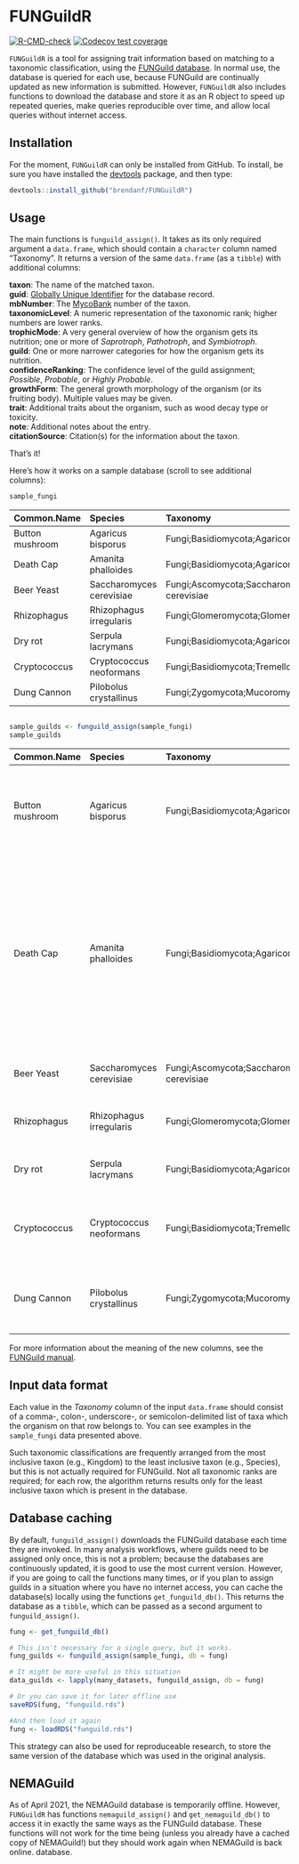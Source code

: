 
<!-- README.md is generated from README.Rmd. Please edit that file -->

# FUNGuildR

<!-- badges: start -->

[![R-CMD-check](https://github.com/brendanf/FUNGuildR/workflows/R-CMD-check/badge.svg)](https://github.com/brendanf/FUNGuildR/actions)
[![Codecov test
coverage](https://codecov.io/gh/brendanf/FUNGuildR/branch/master/graph/badge.svg)](https://codecov.io/gh/brendanf/FUNGuildR?branch=master)
<!-- badges: end -->

`FUNGuildR` is a tool for assigning trait information based on matching
to a taxonomic classification, using the [FUNGuild
database](http://www.funguild.org). In normal use, the database is
queried for each use, because FUNGuild are continually updated as new
information is submitted. However, `FUNGuildR` also includes functions
to download the database and store it as an R object to speed up
repeated queries, make queries reproducible over time, and allow local
queries without internet access.

## Installation

For the moment, `FUNGuildR` can only be installed from GitHub. To
install, be sure you have installed the
[devtools](https://cran.r-project.org/web/packages/devtools/index.html)
package, and then type:

``` r
devtools::install_github("brendanf/FUNGuildR")
```

## Usage

The main functions is `funguild_assign()`. It takes as its only required
argument a `data.frame`, which should contain a `character` column named
“Taxonomy”. It returns a version of the same `data.frame` (as a
`tibble`) with additional columns:

**taxon**: The name of the matched taxon.  
**guid**: [Globally Unique Identifier](http://guid.one/guid) for the
database record.  
**mbNumber**: The [MycoBank](https://www.mycobank.org) number of the
taxon.  
**taxonomicLevel**: A numeric representation of the taxonomic rank;
higher numbers are lower ranks.  
**trophicMode**: A very general overview of how the organism gets its
nutrition; one or more of *Saprotroph*, *Pathotroph*, and
*Symbiotroph*.  
**guild**: One or more narrower categories for how the organism gets its
nutrition.  
**confidenceRanking**: The confidence level of the guild assignment;
*Possible*, *Probable*, or *Highly Probable*.  
**growthForm**: The general growth morphology of the organism (or its
fruiting body). Multiple values may be given.  
**trait**: Additional traits about the organism, such as wood decay type
or toxicity.  
**note**: Additional notes about the entry.  
**citationSource**: Citation(s) for the information about the taxon.

That’s it\!

Here’s how it works on a sample database (scroll to see additional
columns):

``` r
sample_fungi
```

| Common.Name     | Species                  | Taxonomy                                                                                                     |
| :-------------- | :----------------------- | :----------------------------------------------------------------------------------------------------------- |
| Button mushroom | Agaricus bisporus        | Fungi;Basidiomycota;Agaricomycetes;Agaricales;Agaricaceae;Agaricus;Agaricus bisporus                         |
| Death Cap       | Amanita phalloides       | Fungi;Basidiomycota;Agaricomycetes;Agaricales;Amanitaceae;Amanita;Amanita phalloides                         |
| Beer Yeast      | Saccharomyces cerevisiae | Fungi;Ascomycota;Saccharomycetes;Saccharomycetales;Saccharomycetaceae;Saccharomyces;Saccharomyces cerevisiae |
| Rhizophagus     | Rhizophagus irregularis  | Fungi;Glomeromycota;Glomeromycetes;Glomerales;Glomeraceae;Rhizophagus;Rhizophagus irregularis                |
| Dry rot         | Serpula lacrymans        | Fungi;Basidiomycota;Agaricomycetes;Boletales;Serpulaceae;Serpula;Serpula lacrymans                           |
| Cryptococcus    | Cryptococcus neoformans  | Fungi;Basidiomycota;Tremellomycetes;Tremellales;Tremellaceae;Cryptococcus;Cryptococcus neoformans            |
| Dung Cannon     | Pilobolus crystallinus   | Fungi;Zygomycota;Mucoromycetes;Mucorales;Pilobolaceae;Pilobolus;Pilobolus crystallinus                       |

``` r

sample_guilds <- funguild_assign(sample_fungi)
sample_guilds
```

| Common.Name     | Species                  | Taxonomy                                                                                                     | taxon                     | guid                                 | mbNumber | taxonomicLevel | trophicMode                       | guild                                                                                                                                  | confidenceRanking | growthForm                                      | trait     | notes                                                                                                                                                                           | citationSource                                                                                                                                                                                                                                 |
| :-------------- | :----------------------- | :----------------------------------------------------------------------------------------------------------- | :------------------------ | :----------------------------------- | :------- | :------------- | :-------------------------------- | :------------------------------------------------------------------------------------------------------------------------------------- | :---------------- | :---------------------------------------------- | :-------- | :------------------------------------------------------------------------------------------------------------------------------------------------------------------------------ | :--------------------------------------------------------------------------------------------------------------------------------------------------------------------------------------------------------------------------------------------- |
| Button mushroom | Agaricus bisporus        | Fungi;Basidiomycota;Agaricomycetes;Agaricales;Agaricaceae;Agaricus;Agaricus bisporus                         | Agaricaceae               | 1CB1CCAB-36B9-11D5-9548-00D0592D548C | 80434    | 9              | Saprotroph                        | Undefined Saprotroph                                                                                                                   | Probable          | Agaricoid-Gasteroid-Secotioid                   | NULL      | Primarily saprobes in grassland and woodland situations (Cannon & Kirk 2007)                                                                                                    | Cannon PF, Kirk PM. 2007. Fungal Families of the World. CAB International, Cambridge (ISBN: 978-0851998275)                                                                                                                                    |
| Death Cap       | Amanita phalloides       | Fungi;Basidiomycota;Agaricomycetes;Agaricales;Amanitaceae;Amanita;Amanita phalloides                         | Agaricales                | 715D162F-5F0E-40C8-A7DC-79D488D3F937 | 90508    | 7              | Pathotroph-Saprotroph-Symbiotroph | Bryophyte Parasite-Dung Saprotroph-Ectomycorrhizal-Fungal Parasite-Leaf Saprotroph-Plant Parasite-Undefined Saprotroph-Wood Saprotroph | Possible          | Agaricoid-Gasteroid-Microfungus-Secotioid-Yeast | NULL      | Mushrooms and toadstools, Gill fungi, Agarics… lignicolous, sometimes muscicolous or fungicolous, saprobic, mycorrhizal, rarely parasitic on plants or fungi (Kirk et al. 2008) | Kirk PM et al. 2008. Dictionary of the Fungi. Tenth Edition. CAB International, Wallingford (ISBN: 978-0851998268)                                                                                                                             |
| Beer Yeast      | Saccharomyces cerevisiae | Fungi;Ascomycota;Saccharomycetes;Saccharomycetales;Saccharomycetaceae;Saccharomyces;Saccharomyces cerevisiae | Saccharomyces\_cerevisiae | C140119E-2E48-43E7-A77A-3C749D931D94 | 492348   | 20             | Saprotroph                        | Undefined Saprotroph                                                                                                                   | Probable          | Yeast                                           | NULL      | NULL                                                                                                                                                                            | James TY, et al. 2006. Nature 443:818-822 ((<https://doi.org/10.1038/nature05110>))                                                                                                                                                            |
| Rhizophagus     | Rhizophagus irregularis  | Fungi;Glomeromycota;Glomeromycetes;Glomerales;Glomeraceae;Rhizophagus;Rhizophagus irregularis                | Glomeraceae               | 1CB1CD2A-36B9-11D5-9548-00D0592D548C | 82026    | 9              | Symbiotroph                       | Arbuscular Mycorrhizal                                                                                                                 | Highly Probable   | Microfungus                                     | NULL      | NULL                                                                                                                                                                            | Redecker D, et al. 2013. Mycorrhiza 23:515-531 ((<https://doi.org/10.1007/s00572-013-0486-y>))                                                                                                                                                 |
| Dry rot         | Serpula lacrymans        | Fungi;Basidiomycota;Agaricomycetes;Boletales;Serpulaceae;Serpula;Serpula lacrymans                           | Serpula                   | 1CB1A2A9-36B9-11D5-9548-00D0592D548C | 18541    | 13             | Saprotroph                        | Wood Saprotroph                                                                                                                        | Probable          | Corticioid                                      | Brown Rot | NULL                                                                                                                                                                            | Tedersoo L, et al. 2014. Science 346:e1256688 ((<https://doi.org/10.1126/science.1256688>))                                                                                                                                                    |
| Cryptococcus    | Cryptococcus neoformans  | Fungi;Basidiomycota;Tremellomycetes;Tremellales;Tremellaceae;Cryptococcus;Cryptococcus neoformans            | Cryptococcus\_neoformans  | 1CB1BA14-36B9-11D5-9548-00D0592D548C | 119294   | 20             | Pathotroph                        | Animal Pathogen                                                                                                                        | Highly Probable   | Dimorphic Yeast                                 | NULL      | Likely opportunistic human pathogen (Irinyi et al. 2015)                                                                                                                        | Kurtzman CP, et al. (eds.) 2011. The Yeasts, a Taxonomic Study. Fifth Edition. Vols 1-3. Elsevier, San Diego (ISBN: 9780444521491); Irinyi L, et al. 2015. Medical Mycology 53:313-337 ((<https://doi.org/10.1093/mmy/myv008>))                |
| Dung Cannon     | Pilobolus crystallinus   | Fungi;Zygomycota;Mucoromycetes;Mucorales;Pilobolaceae;Pilobolus;Pilobolus crystallinus                       | Pilobolus                 | 1CB1CA1E-36B9-11D5-9548-00D0592D548C | 20420    | 13             | Saprotroph                        | Dung Saprotroph                                                                                                                        | Highly Probable   | NULL                                            | NULL      | NULL                                                                                                                                                                            | Bell A. 1983. Dung Fungi: An Illustrated Guide to Coprophilous Fungi in New Zealand. Victoria University Press, Wellington (ISBN: 978-0864730015); Tedersoo L, et al. 2014. Science 346:e1256688 ((<https://doi.org/10.1126/science.1256688>)) |

For more information about the meaning of the new columns, see the
[FUNGuild
manual](https://github.com/UMNFuN/FUNGuild/blob/master/FUNGuild_Manual.pdf).

## Input data format

Each value in the *Taxonomy* column of the input `data.frame` should
consist of a comma-, colon-, underscore-, or semicolon-delimited list of
taxa which the organism on that row belongs to. You can see examples in
the `sample_fungi` data presented above.

Such taxonomic classifications are frequently arranged from the most
inclusive taxon (e.g., Kingdom) to the least inclusive taxon (e.g.,
Species), but this is not actually required for FUNGuild. Not all
taxonomic ranks are required; for each row, the algorithm returns
results only for the least inclusive taxon which is present in the
database.

## Database caching

By default, `funguild_assign()` downloads the FUNGuild database each
time they are invoked. In many analysis workflows, where guilds need to
be assigned only once, this is not a problem; because the databases are
continuously updated, it is good to use the most current version.
However, if you are going to call the functions many times, or if you
plan to assign guilds in a situation where you have no internet access,
you can cache the database(s) locally using the functions
`get_funguild_db()`. This returns the database as a `tibble`, which can
be passed as a second argument to `funguild_assign()`.

``` r
fung <- get_funguild_db()

# This isn't necessary for a single query, but it works.
fung_guilds <- funguild_assign(sample_fungi, db = fung)

# It might be more useful in this situation
data_guilds <- lapply(many_datasets, funguild_assign, db = fung)

# Or you can save it for later offline use
saveRDS(fung, "funguild.rds")

#And then load it again
fung <- loadRDS("funguild.rds")
```

This strategy can also be used for reproduceable research, to store the
same version of the database which was used in the original analysis.

## NEMAGuild

As of April 2021, the NEMAGuild database is temporarily offline.
However, `FUNGuildR` has functions `nemaguild_assign()` and
`get_nemaguild_db()` to access it in exactly the same ways as the
FUNGuild database. These functions will not work for the time being
(unless you already have a cached copy of NEMAGuild\!) but they should
work again when NEMAGuild is back online. database.
